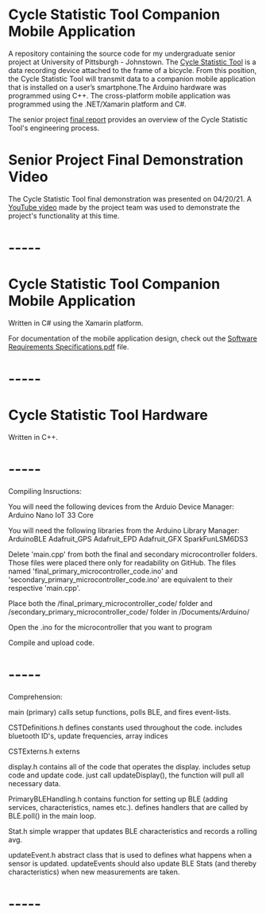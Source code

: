# Cycle Statistic Tool Companion Mobile Application
A repository containing the source code for my undergraduate senior project at University of Pittsburgh - Johnstown. The [Cycle Statistic Tool](https://github.com/Jacob-Hoff-man/Companion/blob/main/Cycle%20Statistic%20Tool%20Abstract.pdf) is a data recording device attached to the frame of a bicycle. From this position, the Cycle Statistic Tool will transmit data to a companion mobile application that is installed on a user’s smartphone.The Arduino hardware was programmed using C++. The cross-platform mobile application was programmed using the .NET/Xamarin platform and C#.

The senior project [final report](https://github.com/Jacob-Hoff-man/Companion/blob/main/Cycle%20Statistic%20Tool%20Final%20Report.pdf) provides an overview of the Cycle Statistic Tool's engineering process.
# Senior Project Final Demonstration Video
The Cycle Statistic Tool final demonstration was presented on 04/20/21. A [YouTube video](https://youtu.be/cTovEaKmmAo) made by the project team was used to demonstrate the project's functionality at this time.
# -----
# Cycle Statistic Tool Companion Mobile Application
Written in C# using the Xamarin platform.

For documentation of the mobile application design, check out the [Software Requirements Specifications.pdf](https://github.com/Jacob-Hoff-man/Companion/blob/main/Companion%20Software%20Requirements%20Specifications.pdf) file. 
# -----
# Cycle Statistic Tool Hardware
Written in C++.
# -----
Compiling Insructions:

You will need the following devices from the Arduio Device Manager:
	Arduino Nano IoT 33 Core

You will need the following libraries from the Arduino Library Manager:
	ArduinoBLE
	Adafruit_GPS
	Adafruit_EPD
	Adafruit_GFX
	SparkFunLSM6DS3

Delete 'main.cpp' from both the final and secondary microcontroller folders. Those files were placed there only for readability on GitHub. The files named 'final_primary_microcontroller_code.ino' and 'secondary_primary_microcontroller_code.ino' are equivalent to their respective 'main.cpp'.

Place both the /final_primary_microcontroller_code/ folder and /secondary_primary_microcontroller_code/ folder in /Documents/Arduino/

Open the .ino for the microcontroller that you want to program

Compile and upload code.
# -----
Comprehension:

main (primary)
	calls setup functions, polls BLE, and fires event-lists.


CSTDefinitions.h
	defines constants used throughout the code. includes bluetooth ID's, update frequencies, array indices
	
	
CSTExterns.h
	externs
	
	
display.h
	contains all of the code that operates the display. includes setup code and update code. just call updateDisplay(), the function will pull all necessary data.
	
	
PrimaryBLEHandling.h
	contains function for setting up BLE (adding services, characteristics, names etc.). defines handlers that are called by BLE.poll() in the main loop.
	
	
Stat.h
	simple wrapper that updates BLE characteristics and records a rolling avg.
	
	
updateEvent.h
	abstract class that is used to defines what happens when a sensor is updated. updateEvents should also update BLE Stats (and thereby characteristics) when new measurements are taken.
# -----  
